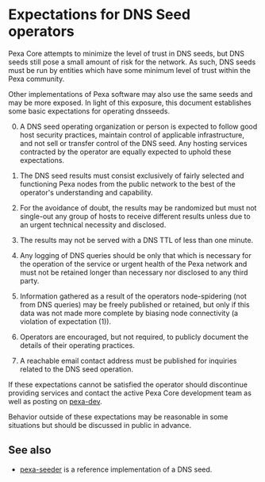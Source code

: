 Expectations for DNS Seed operators
====================================

Pexa Core attempts to minimize the level of trust in DNS seeds,
but DNS seeds still pose a small amount of risk for the network.
As such, DNS seeds must be run by entities which have some minimum
level of trust within the Pexa community.

Other implementations of Pexa software may also use the same
seeds and may be more exposed. In light of this exposure, this
document establishes some basic expectations for operating dnsseeds.

0. A DNS seed operating organization or person is expected to follow good
host security practices, maintain control of applicable infrastructure,
and not sell or transfer control of the DNS seed. Any hosting services
contracted by the operator are equally expected to uphold these expectations.

1. The DNS seed results must consist exclusively of fairly selected and
functioning Pexa nodes from the public network to the best of the
operator's understanding and capability.

2. For the avoidance of doubt, the results may be randomized but must not
single-out any group of hosts to receive different results unless due to an
urgent technical necessity and disclosed.

3. The results may not be served with a DNS TTL of less than one minute.

4. Any logging of DNS queries should be only that which is necessary
for the operation of the service or urgent health of the Pexa
network and must not be retained longer than necessary nor disclosed
to any third party.

5. Information gathered as a result of the operators node-spidering
(not from DNS queries) may be freely published or retained, but only
if this data was not made more complete by biasing node connectivity
(a violation of expectation (1)).

6. Operators are encouraged, but not required, to publicly document the
details of their operating practices.

7. A reachable email contact address must be published for inquiries
related to the DNS seed operation.

If these expectations cannot be satisfied the operator should
discontinue providing services and contact the active Pexa
Core development team as well as posting on
[pexa-dev](https://lists.linuxfoundation.org/mailman/listinfo/pexa-dev).

Behavior outside of these expectations may be reasonable in some
situations but should be discussed in public in advance.

See also
----------
- [pexa-seeder](https://github.com/sipa/pexa-seeder) is a reference implementation of a DNS seed.
